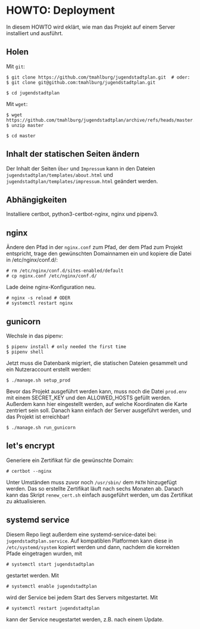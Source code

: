 # HOWTO: Deployment

In diesem HOWTO wird eklärt, wie man das Projekt auf einem Server installiert und ausführt.

## Holen

Mit ```git```:
```
$ git clone https://github.com/tmahlburg/jugendstadtplan.git  # oder:
$ git clone git@github.com:tmahlburg/jugendstadtplan.git

$ cd jugendstadtplan
```
Mit ```wget```:
```
$ wget https://github.com/tmahlburg/jugendstadtplan/archive/refs/heads/master.zip
$ unzip master

$ cd master
```

## Inhalt der statischen Seiten ändern

Der Inhalt der Seiten ```Über``` und ```Impressum``` kann in den Dateien ```jugendstadtplan/templates/about.html``` und ```jugendstadtplan/templates/impressum.html``` geändert werden.

## Abhängigkeiten

Installiere certbot, python3-certbot-nginx, nginx und pipenv3.

## nginx

Ändere den Pfad in der ```nginx.conf``` zum Pfad, der dem Pfad zum Projekt entspricht, trage den gewünschten Domainnamen ein und kopiere die Datei in /etc/nginx/conf.d/:

```
# rm /etc/nginx/conf.d/sites-enabled/default
# cp nginx.conf /etc/nginx/conf.d/
```

Lade deine nginx-Konfiguration neu.

```
# nginx -s reload # ODER
# systemctl restart nginx
```

## gunicorn

Wechsle in das pipenv:
```
$ pipenv install # only needed the first time
$ pipenv shell
```
Jetzt muss die Datenbank migriert, die statischen Dateien gesammelt und ein Nutzeraccount erstellt werden:
```
$ ./manage.sh setup_prod
```
Bevor das Projekt ausgeführt werden kann, muss noch die Datei ```prod.env``` mit einem SECRET_KEY und den ALLOWED_HOSTS gefüllt werden. Außerdem kann hier eingestellt werden, auf welche Koordinaten die Karte zentriert sein soll. Danach kann einfach der Server ausgeführt werden, und das Projekt ist erreichbar!
```
$ ./manage.sh run_gunicorn
```

## let's encrypt

Generiere ein Zertifikat für die gewünschte Domain:
```
# certbot --nginx
```
Unter Umständen muss zuvor noch ```/usr/sbin/``` dem ```PATH``` hinzugefügt werden. Das so erstellte Zertifikat läuft nach sechs Monaten ab. Danach kann das Skript ```renew_cert.sh``` einfach ausgeführt werden, um das Zertifikat zu aktualisieren.

## systemd service

Diesem Repo liegt außerdem eine systemd-service-datei bei: ```jugendstadtplan.service```. Auf kompatiblen Platformen kann diese in ```/etc/systemd/system``` kopiert werden und dann, nachdem die korrekten Pfade eingetragen wurden, mit
```
# systemctl start jugendstadtplan
```
gestartet werden. Mit
```
# systemctl enable jugendstadtplan
```
wird der Service bei jedem Start des Servers mitgestartet. Mit
```
# systemctl restart jugendstadtplan
```
kann der Service neugestartet werden, z.B. nach einem Update.
